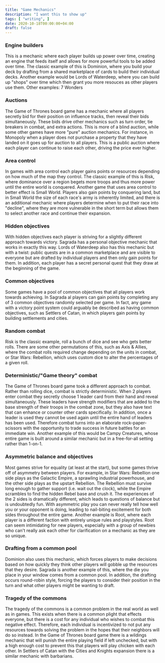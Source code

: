 ```yaml
---
title: "Game Mechanics"
description: "I want this to show up"
tags: [ "writing", ]
date: 2020-10-18T00:00:00+04:00
draft: false
---
```


### Engine builders
This is a mechanic where each player builds up power over time, creating an engine that feeds itself and allows for more powerful tools to be added over time. The classic example of this is Dominion, where you build your deck by drafting from a shared marketplace of cards to build their individual decks. Another example would be Lords of Waterdeep, where you can build up "shops" over time which then grant you more resouces as other players use them.
Other examples: 7 Wonders

### Auctions
The Game of Thrones board game has a mechanic where all players secretly bid for their position on influence tracks, then reveal their bids simultaneously. These bids drive other mechanics such as turn order, tie breakers in combat, and extra actions. This is more of a blind auction, while some other games have more "pure" auction mechanics. For instance, in Monopoly when a player does not purchase a property that they have landed on it goes up for auction to all players. This is a public auction where each player can continue to raise each other, driving the price ever higher.

### Area control
In games with area control each player gains points or resources depending on how much of the map they control. The classic example of this is Risk, where dominance over a region begets more troops and thus more power until the entire world is conquered. Another game that uses area control to better effect is Small World. Players also gain points by conquering land, but in Small World the size of each race's army is inherently limited, and there is an additional mechanic where players determine when to put their race into "decline", where they are more vulnerable in the short term but allows them to select another race and continue their expansion.

### Hidden objectives
With hidden objectives each player is striving for a slightly different approach towards victory. Sagrada has a personal objective mechanic that works in exactly this way. Lords of Waterdeep also has this mechanic but with a twist: public quests are in a common marketplace and are visible to everyone but are drafted by individual players and then only gain points for them. In addition, each player has a secret personal quest that they draw at the beginning of the game.

### Common objectives
Some games have a pool of common objectives that all players work towards achieving. In Sagrada al players can gain points by completing any of 3 common objectives randomly selected per game. In fact, any game with a victory point system could arguably be described as having common objectives, such as Settlers of Catan, in which players gain points by building settlements and cities.

### Random combat
Risk is the classic example, roll a bunch of dice and see who gets better rolls. There are some other permutations of this, such as Axis & Allies, where the combat rolls required change depending on the units in combat, or Star Wars: Rebellion, which uses custom dice to alter the percentages of a given roll.

### Deterministic/"Game theory" combat
The Game of Thrones board game took a different approach to combat. Rather than rolling dice, combat is strictly deterministic. When 2 players enter combat they secretly choose 1 leader card from their hand and reveal simultaneously. These leaders have strength modifiers that are added to the base strength of their troops in the combat zone, but they also have text that can enhance or counter other cards specifically. In addition, once a leader is used they cannot be used again until the entire hand of leaders has been used. Therefore combat turns into an elaborate rock-paper-scissors with the opportunity to trade success in future battles for an immediate win. 
Another example of this would be Campy Creatures, whose entire game is built around a similar mechanic but in a free-for-all setting rather than 1-on-1.

### Asymmetric balance and objectives
Most games strive for equality (at least at the start), but some games thrive off of asymmetry between players. For example, in Star Wars: Rebellion one side plays as the Galactic Empire, a sprawling industrial powerhouse, and the other side plays as the upstart Rebellion. The Rebellion must survive long enough to gather support (i.e. wait out the clock), while the Empire scrambles to find the hidden Rebel base and crush it. The experiences of the 2 sides is dramatically different, which leads to questions of balance but is undoubtedly fun. With asymmetric play you can never really tell how well you or your opponent is doing, leading to nail-biting excitement for both sides throughout the entire game. Another example is Root, where each player is a different faction with entirely unique rules and playstyles. Root can seem intimidating for new players, especially with a group of newbies who can't really ask each other for clarification on a mechanic as they are so unique.

### Drafting from a common pool
Dominion also uses this mechanic, which forces players to make decisions based on how quickly they think other players will gobble up the resources that they desire. Sagrada is another example of this, where the die you place in your window comes from a common pool. In addition, the drafting occurs round-robin style, forcing the players to consider their position in the turn and what other players might be wanting to draft.

### Tragedy of the commons
The tragedy of the commons is a common problem in the real world as well as in games. This exists when there is a common plight that effects everyone, but there is a cost for any individual who wishes to combat this negative effect. Therefore, each individual is incentivized to not put any resources towards solving the problem in the hopes that their neighbors will do so instead. In the Game of Thrones board game there is a wildings mechanic that will punish the entire playing field if left unchecked, but with a high enough cost to prevent this that players will play chicken with each other. In Settlers of Catan with the Cities and Knights expansion there is a similar mechanic with barbarians.
